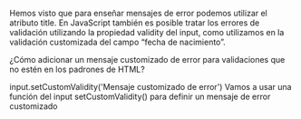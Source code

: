 Hemos visto que para enseñar mensajes de error podemos utilizar el atributo title. En JavaScript también es posible tratar los errores de validación utilizando la propiedad validity del input, como utilizamos en la validación customizada del campo “fecha de nacimiento”.

¿Cómo adicionar un mensaje customizado de error para validaciones que no estén en los padrones de HTML?

input.setCustomValidity('Mensaje customizado de error')
Vamos a usar una función del input setCustomValidity() para definir un mensaje de error customizado